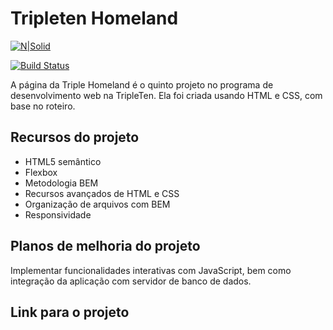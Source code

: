 # Tripleten Homeland

[![N|Solid](https://cldup.com/dTxpPi9lDf.thumb.png)](https://nodesource.com/products/nsolid)

[![Build Status](https://travis-ci.org/joemccann/dillinger.svg?branch=master)](https://travis-ci.org/joemccann/dillinger)

A página da Triple Homeland é o quinto projeto no programa de desenvolvimento web na TripleTen. Ela foi criada usando HTML e CSS, com base no roteiro.

## Recursos do projeto

- HTML5 semântico
- Flexbox
- Metodologia BEM
- Recursos avançados de HTML e CSS
- Organização de arquivos com BEM
- Responsividade

## Planos de melhoria do projeto

Implementar funcionalidades interativas com JavaScript, bem como integração da aplicação com servidor de banco de dados.

## Link para o projeto 



